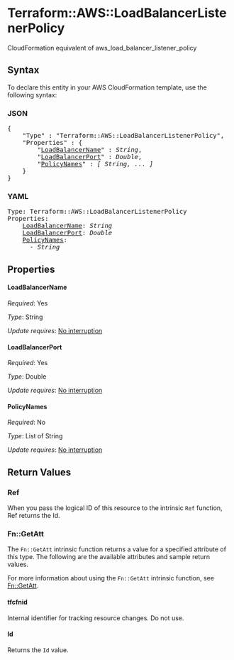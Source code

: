 # Terraform::AWS::LoadBalancerListenerPolicy

CloudFormation equivalent of aws_load_balancer_listener_policy

## Syntax

To declare this entity in your AWS CloudFormation template, use the following syntax:

### JSON

<pre>
{
    "Type" : "Terraform::AWS::LoadBalancerListenerPolicy",
    "Properties" : {
        "<a href="#loadbalancername" title="LoadBalancerName">LoadBalancerName</a>" : <i>String</i>,
        "<a href="#loadbalancerport" title="LoadBalancerPort">LoadBalancerPort</a>" : <i>Double</i>,
        "<a href="#policynames" title="PolicyNames">PolicyNames</a>" : <i>[ String, ... ]</i>
    }
}
</pre>

### YAML

<pre>
Type: Terraform::AWS::LoadBalancerListenerPolicy
Properties:
    <a href="#loadbalancername" title="LoadBalancerName">LoadBalancerName</a>: <i>String</i>
    <a href="#loadbalancerport" title="LoadBalancerPort">LoadBalancerPort</a>: <i>Double</i>
    <a href="#policynames" title="PolicyNames">PolicyNames</a>: <i>
      - String</i>
</pre>

## Properties

#### LoadBalancerName

_Required_: Yes

_Type_: String

_Update requires_: [No interruption](https://docs.aws.amazon.com/AWSCloudFormation/latest/UserGuide/using-cfn-updating-stacks-update-behaviors.html#update-no-interrupt)

#### LoadBalancerPort

_Required_: Yes

_Type_: Double

_Update requires_: [No interruption](https://docs.aws.amazon.com/AWSCloudFormation/latest/UserGuide/using-cfn-updating-stacks-update-behaviors.html#update-no-interrupt)

#### PolicyNames

_Required_: No

_Type_: List of String

_Update requires_: [No interruption](https://docs.aws.amazon.com/AWSCloudFormation/latest/UserGuide/using-cfn-updating-stacks-update-behaviors.html#update-no-interrupt)

## Return Values

### Ref

When you pass the logical ID of this resource to the intrinsic `Ref` function, Ref returns the Id.

### Fn::GetAtt

The `Fn::GetAtt` intrinsic function returns a value for a specified attribute of this type. The following are the available attributes and sample return values.

For more information about using the `Fn::GetAtt` intrinsic function, see [Fn::GetAtt](https://docs.aws.amazon.com/AWSCloudFormation/latest/UserGuide/intrinsic-function-reference-getatt.html).

#### tfcfnid

Internal identifier for tracking resource changes. Do not use.

#### Id

Returns the <code>Id</code> value.

